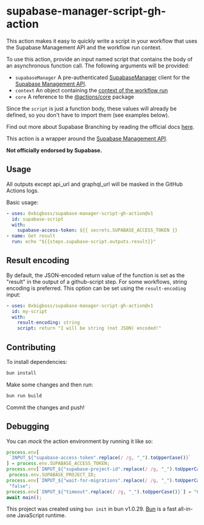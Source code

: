 # supabase-manager-script-gh-action

This action makes it easy to quickly write a script in your workflow that uses the Supabase Management API and the workflow run context.

To use this action, provide an input named script that contains the body of an asynchronous function call. The following arguments will be provided:

- `supabaseManager` A pre-authenticated
  [SupabaseManager](https://github.com/0xBigBoss/supabase-manager-js) client for the [Supabase Management API](https://supabase.com/docs/reference/api/introduction).
- `context` An object containing the [context of the workflow
  run](https://github.com/actions/toolkit/blob/main/packages/github/src/context.ts)
- `core` A reference to the [@actions/core](https://github.com/actions/toolkit/tree/main/packages/core) package

Since the `script` is just a function body, these values will already be
defined, so you don't have to import them (see examples below).

Find out more about Supabase Branching by reading the official docs [here](https://supabase.com/docs/guides/platform/branching).

This action is a wrapper around the [Supabase Management API](https://supabase.com/docs/guides/platform/branching#branching-api).

**Not officially endorsed by Supabase.**

## Usage

All outputs except api_url and graphql_url will be masked in the GitHub Actions logs.

Basic usage:

```yaml
- uses: 0xbigboss/supabase-manager-script-gh-action@v1
  id: supabase-script
  with:
    supabase-access-token: ${{ secrets.SUPABASE_ACCESS_TOKEN }}
- name: Get result
  run: echo "${{steps.supabase-script.outputs.result}}"
```

## Result encoding

By default, the JSON-encoded return value of the function is set as the "result" in the
output of a github-script step. For some workflows, string encoding is preferred. This option can be set using the
`result-encoding` input:

```yaml
- uses: 0xbigboss/supabase-manager-script-gh-action@v1
  id: my-script
  with:
    result-encoding: string
    script: return "I will be string (not JSON) encoded!"
```

## Contributing

To install dependencies:

```bash
bun install
```

Make some changes and then run:

```bash
bun run build
```

Commit the changes and push!

## Debugging

You can _mock_ the action environment by running it like so:

```typescript
process.env[
 `INPUT_${"supabase-access-token".replace(/ /g, "_").toUpperCase()}`
] = process.env.SUPABASE_ACCESS_TOKEN;
process.env[`INPUT_${"supabase-project-id".replace(/ /g, "_").toUpperCase()}`] =
 process.env.SUPABASE_PROJECT_ID;
process.env[`INPUT_${"wait-for-migrations".replace(/ /g, "_").toUpperCase()}`] =
 "false";
process.env[`INPUT_${"timeout".replace(/ /g, "_").toUpperCase()}`] = "60";
await main();
```

This project was created using `bun init` in bun v1.0.29. [Bun](https://bun.sh) is a fast all-in-one JavaScript runtime.
